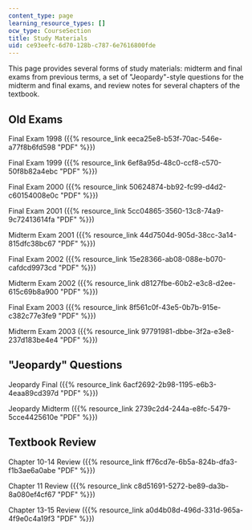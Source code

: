 ```yaml
---
content_type: page
learning_resource_types: []
ocw_type: CourseSection
title: Study Materials
uid: ce93eefc-6d70-128b-c787-6e7616800fde
---
```


This page provides several forms of study materials: midterm and final exams from previous terms, a set of "Jeopardy"-style questions for the midterm and final exams, and review notes for several chapters of the textbook.

Old Exams
---------

Final Exam 1998 ({{% resource_link eeca25e8-b53f-70ac-546e-a77f8b6fd598 "PDF" %}})

Final Exam 1999 ({{% resource_link 6ef8a95d-48c0-ccf8-c570-50f8b82a4ebc "PDF" %}})

Final Exam 2000 ({{% resource_link 50624874-bb92-fc99-d4d2-c60154008e0c "PDF" %}})

Final Exam 2001 ({{% resource_link 5cc04865-3560-13c8-74a9-9c72413614fa "PDF" %}})

Midterm Exam 2001 ({{% resource_link 44d7504d-905d-38cc-3a14-815dfc38bc67 "PDF" %}})

Final Exam 2002 ({{% resource_link 15e28366-ab08-088e-b070-cafdcd9973cd "PDF" %}})

Midterm Exam 2002 ({{% resource_link d8127fbe-60b2-e3c8-d2ee-615c69b8a900 "PDF" %}})

Final Exam 2003 ({{% resource_link 8f561c0f-43e5-0b7b-915e-c382c77e3fe9 "PDF" %}})

Midterm Exam 2003 ({{% resource_link 97791981-dbbe-3f2a-e3e8-237d183be4e4 "PDF" %}})

"Jeopardy" Questions
--------------------

Jeopardy Final ({{% resource_link 6acf2692-2b98-1195-e6b3-4eaa89cd397d "PDF" %}})

Jeopardy Midterm ({{% resource_link 2739c2d4-244a-e8fc-5479-5cce4425610e "PDF" %}})

Textbook Review
---------------

Chapter 10-14 Review ({{% resource_link ff76cd7e-6b5a-824b-dfa3-f1b3ae6a0abe "PDF" %}})

Chapter 11 Review ({{% resource_link c8d51691-5272-be89-da3b-8a080ef4cf67 "PDF" %}})

Chapter 13-15 Review ({{% resource_link a0d4b08d-496d-331d-965a-4f9e0c4a19f3 "PDF" %}})